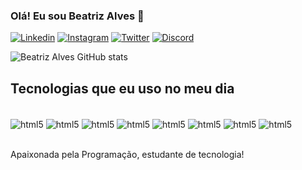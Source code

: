 

### Olá! Eu sou Beatriz Alves 🙋

[![Linkedin](https://img.shields.io/badge/LinkedIn-0077B5?style=for-the-badge&logo=linkedin&logoColor=white)](https://www.linkedin.com/in/beatriz-alves-186aa5117/)  [![Instagram](https://img.shields.io/badge/Instagram-E4405F?style=for-the-badge&logo=instagram&logoColor=white)](https://www.instagram.com/trizalves2/)  [![Twitter](https://img.shields.io/badge/Twitter-1DA1F2?style=for-the-badge&logo=twitter&logoColor=white)](https://twitter.com/trizalves22)  [![Discord](https://img.shields.io/badge/Discord-7289DA?style=for-the-badge&logo=discord&logoColor=white)](https://discord.com/channels/@me)

![Beatriz Alves GitHub stats](https://github-readme-stats.vercel.app/api?username=beatrizalves20&show_icons=true&theme=tokyonight)

## Tecnologias que eu uso no meu dia

<div style="display: inline_block"><br/>
<img align="center" alt="html5" src="https://img.shields.io/badge/HTML5-E34F26?style=for-the-badge&logo=html5&logoColor=white" />
<img align="center" alt="html5" src="https://img.shields.io/badge/JavaScript-F7DF1E?style=for-the-badge&logo=javascript&logoColor=black" />  
<img align="center" alt="html5" src="https://img.shields.io/badge/Node.js-43853D?style=for-the-badge&logo=node.js&logoColor=white" /> 
<img align="center" alt="html5" src="https://img.shields.io/badge/CSS3-1572B6?style=for-the-badge&logo=css3&logoColor=white" /> 
<img align="center" alt="html5" src="https://img.shields.io/badge/React-20232A?style=for-the-badge&logo=react&logoColor=61DAFB" />  
<img align="center" alt="html5" src="https://img.shields.io/badge/PostgreSQL-316192?style=for-the-badge&logo=postgresql&logoColor=white" /> 
<img align="center" alt="html5" src="https://img.shields.io/badge/Java-ED8B00?style=for-the-badge&logo=java&logoColor=white" /> 
<img align="center" alt="html5" src="https://img.shields.io/badge/Bootstrap-563D7C?style=for-the-badge&logo=bootstrap&logoColor=white" />
</div><br/>


Apaixonada pela Programação, estudante de tecnologia!
